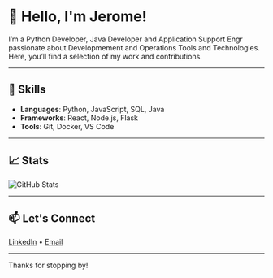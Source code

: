 # 👋 Hello, I'm Jerome!

I’m a Python Developer, Java Developer and Application Support Engr passionate about Developmement and Operations Tools and Technologies. 
Here, you’ll find a selection of my work and contributions.

---

## 🚀 Skills

- **Languages**: Python, JavaScript, SQL, Java
- **Frameworks**: React, Node.js, Flask
- **Tools**: Git, Docker, VS Code

---

## 📈 Stats

![GitHub Stats](https://github-readme-stats.vercel.app/api?username=jdedios-de&show_icons=true&hide=issues&hide_border=true&theme=default)

---

## 📫 Let's Connect

[LinkedIn](https://www.linkedin.com/in/jeromededios/) • [Email](jeromededios.de.2023@gmail.com)

---

Thanks for stopping by!
